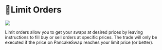 # 📝Limit Orders

![](../../../.gitbook/assets/limit\_orders\_header.png)

Limit orders allow you to get your swaps at desired prices by leaving instructions to fill buy or sell orders at specific prices. The trade will only be executed if the price on PancakeSwap reaches your limit price (or better).
